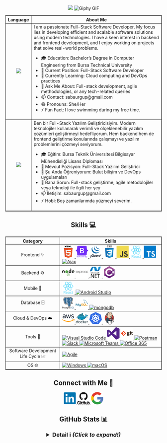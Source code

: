 <p align="center">
    <img src="https://readme-typing-svg.herokuapp.com/?lines=Hi+there,+I%27m+Saba+%C3%9Crg%C3%BCp+%F0%9F%91%8B;Welcome+to+My+Github+Profile&font=Fira%20Code&center=true&width=740&height=45&color=293462&vCenter=true&size=30">
    <img src="https://media.giphy.com/media/dyF6DUAHJ2sS1h1CMu/giphy.gif" width="480" height="269" alt="Giphy GIF"  style="" frameBorder="0" class="giphy-embed" allowFullScree>    
</p>

<table align="center" border="1" width="80%" cellpadding="10" cellspacing="10">
    <thead>
      <tr>
        <th>Language</th>
        <th>About Me</th>
      </tr>
    </thead>
    <tbody>
      <tr>
          <td align="center"><img src="https://bewerbung.co/wp-content/uploads/2018/07/bewerbung-englisch.jpg" width='96'></td>
          <td>
              I am a passionate Full-Stack Software Developer. My focus lies in developing efficient and scalable software solutions using modern technologies. I have a keen interest in backend and frontend development, and I enjoy working on projects that solve real-world problems.
              <ul>
                  <li>🎓 Education: Bachelor’s Degree in Computer Engineering from Bursa Technical University</li>
                  <li>🏢 Current Position: Full-Stack Software Developer</li>
                  <li>🌱 Currently Learning: Cloud computing and DevOps practices</li>
                  <li>💬 Ask Me About: Full-stack development, agile methodologies, or any tech-related queries</li>
                  <li>📫 Contact: sabaurgup@gmail.com</li>
                  <li>😄 Pronouns: She/Her</li>
                  <li>⚡ Fun Fact: I love swimming during my free time.</li>
              </ul> 
          </td>
      </tr>
      <tr>
          <td align="center"><img src="https://upload.wikimedia.org/wikipedia/commons/thumb/b/b4/Flag_of_Turkey.svg/1200px-Flag_of_Turkey.svg.png" width='96'></td>
          <td>
              Ben bir Full-Stack Yazılım Geliştiricisiyim. Modern teknolojiler kullanarak verimli ve ölçeklenebilir yazılım çözümleri geliştirmeyi hedefliyorum. Hem backend hem de frontend geliştirme konularında çalışmayı ve yazılım problemlerini çözmeyi seviyorum.
              <ul>
                  <li>🎓 Eğitim: Bursa Teknik Üniversitesi Bilgisayar Mühendisliği Lisans Diploması</li>
                  <li>🏢 Mevcut Pozisyon: Full-Stack Yazılım Geliştirici</li>
                  <li>🌱 Şu Anda Öğreniyorum: Bulut bilişim ve DevOps uygulamaları</li>
                  <li>💬 Bana Sorun: Full-stack geliştirme, agile metodolojiler veya teknoloji ile ilgili her şey</li>
                  <li>📫 İletişim: sabaurgup@gmail.com</li>
                  <li>⚡ Hobi: Boş zamanlarımda yüzmeyi severim.</li>
              </ul> 
          </td>
      </tr>
    </tbody>
</table>

<h2 align="center">Skills 💻 </h2>

<table align="center" border="1" width="80%" cellpadding="10" cellspacing="10">
    <thead>
      <tr>
        <th>Category</th>
        <th>Skills</th>
      </tr>
    </thead>
    <tbody>
      <tr>
          <td align="center">Frontend ✨ </td>
          <td>
              <a href="https://developer.mozilla.org/en-US/docs/Web/HTML" target="_blank" rel="noreferrer">
                <img src="https://raw.githubusercontent.com/devicons/devicon/master/icons/html5/html5-original-wordmark.svg" alt="html5" width="40" height="40"/>
            </a>
            <a href="https://getbootstrap.com" target="_blank" rel="noreferrer">
                <img src="https://raw.githubusercontent.com/devicons/devicon/master/icons/bootstrap/bootstrap-plain-wordmark.svg" alt="bootstrap" width="40" height="40"/>
            </a>
            <a href="https://jquery.com" target="_blank" rel="noreferrer">
                <img src="https://raw.githubusercontent.com/devicons/devicon/master/icons/jquery/jquery-original-wordmark.svg" alt="jquery" width="40" height="40"/>
            </a>
            <a href="https://developer.mozilla.org/en-US/docs/Web/CSS" target="_blank" rel="noreferrer">
                <img src="https://raw.githubusercontent.com/devicons/devicon/master/icons/css3/css3-original-wordmark.svg" alt="css3" width="40" height="40"/>
            </a>
            <a href="https://developer.mozilla.org/en-US/docs/Web/JavaScript" target="_blank" rel="noreferrer">
                <img src="https://raw.githubusercontent.com/devicons/devicon/master/icons/javascript/javascript-original.svg" alt="javascript" width="40" height="40"/>
            </a>
            <a href="https://reactjs.org" target="_blank" rel="noreferrer">
                <img src="https://raw.githubusercontent.com/devicons/devicon/master/icons/react/react-original-wordmark.svg" alt="react" width="40" height="40"/>
            </a>
            <a href="https://www.typescriptlang.org/" target="_blank" rel="noreferrer">
                <img src="https://raw.githubusercontent.com/devicons/devicon/master/icons/typescript/typescript-original.svg" alt="typescript" width="40" height="40"/>
            </a>
            <a href="https://jquery.com" target="_blank" rel="noreferrer">
                <img src="https://upload.wikimedia.org/wikipedia/commons/thumb/a/a1/AJAX_logo_by_gengns.svg/2560px-AJAX_logo_by_gengns.svg.png" width="60" height="40" alt="Ajax"/> 
            </a>
          </td>
      </tr>
      <tr>
          <td align="center">Backend ⚙️ </td>
          <td>
              <a href="https://nodejs.org" target="_blank" rel="noreferrer">
                <img src="https://raw.githubusercontent.com/devicons/devicon/master/icons/nodejs/nodejs-original-wordmark.svg" alt="nodejs" width="40" height="40"/>
            </a>
            <a href="https://expressjs.com" target="_blank" rel="noreferrer">
                <img src="https://raw.githubusercontent.com/devicons/devicon/master/icons/express/express-original-wordmark.svg" alt="express" width="40" height="40"/>
            </a>
            <a href="https://dotnet.microsoft.com" target="_blank" rel="noreferrer">
                <img src="https://raw.githubusercontent.com/devicons/devicon/master/icons/dot-net/dot-net-original-wordmark.svg" width="40" height="40" />
            </a>
            <a href="https://docs.microsoft.com/en-us/dotnet/csharp/" target="_blank" rel="noreferrer">
                <img src="https://raw.githubusercontent.com/devicons/devicon/master/icons/csharp/csharp-original.svg" alt="csharp" width="40" height="40"/>
            </a>
          </td>
      </tr>
      <tr>
          <td align="center">Mobile 📱 </td>
          <td>
            <a href="https://reactnative.dev/" target="_blank" rel="noreferrer">
                <img src="https://raw.githubusercontent.com/devicons/devicon/master/icons/react/react-original-wordmark.svg" alt="react-native" width="40" height="40"/>
            </a>
            <a href="https://developer.android.com/studio" target="_blank" rel="noreferrer">
                <img src="https://developer.android.com/images/logos/android.svg" alt="Android Studio" width="40" height="40"/>
            </a>
          </td>
      </tr>
      <tr>
          <td align="center">Database 🗄️ </td>
          <td>
            <a href="https://www.postgresql.org" target="_blank" rel="noreferrer">
                <img src="https://raw.githubusercontent.com/devicons/devicon/master/icons/postgresql/postgresql-original-wordmark.svg" alt="postgresql" width="40" height="40"/>
            </a>
            <a href="https://www.mysql.com/" target="_blank" rel="noreferrer">
                <img src="https://raw.githubusercontent.com/devicons/devicon/master/icons/mysql/mysql-original-wordmark.svg" alt="mysql" width="40" height="40"/>
            </a>
            <a href="https://www.mongodb.com/" target="_blank" rel="noreferrer">
                <img src="https://webimages.mongodb.com/_com_assets/cms/kuyjf3vea2hg34taa-horizontal_default_slate_blue.svg?auto=format%252Ccompress" width="80" height="40" alt="mongodb"/>
            </a>
          </td>
      </tr>
      <tr>
          <td align="center">Cloud & DevOps ☁️ </td>
          <td>
            <a href="https://aws.amazon.com/" target="_blank" rel="noreferrer">
                <img src="https://raw.githubusercontent.com/devicons/devicon/master/icons/amazonwebservices/amazonwebservices-original-wordmark.svg" alt="AWS" width="40" height="40"/>
            </a>
            <a href="https://www.docker.com/" target="_blank" rel="noreferrer">
                <img src="https://raw.githubusercontent.com/devicons/devicon/master/icons/docker/docker-original-wordmark.svg" alt="Docker" width="40" height="40"/>
            </a>
            <a href="https://kubernetes.io/" target="_blank" rel="noreferrer">
                <img src="https://raw.githubusercontent.com/devicons/devicon/master/icons/kubernetes/kubernetes-original.svg" alt="Kubernetes" width="40" height="40"/>
            </a>
            <a href="https://www.jenkins.io/" target="_blank" rel="noreferrer">
                <img src="https://raw.githubusercontent.com/devicons/devicon/master/icons/jenkins/jenkins-original.svg" alt="Jenkins" width="40" height="40"/>
            </a>
          </td>
      </tr>
      <tr>
          <td align="center">Tools 🚀 </td>
          <td>
            <a href="https://code.visualstudio.com/" target="_blank" rel="noreferrer">
                <img src="https://user-images.githubusercontent.com/59020581/117362577-18555280-aec4-11eb-94ef-401c9f28eb38.png" alt="Visual Studio Code" width="40" height="40"/>
            </a>
            <a href="https://visualstudio.microsoft.com/" target="_blank" rel="noreferrer">
                <img src="https://raw.githubusercontent.com/devicons/devicon/master/icons/visualstudio/visualstudio-plain.svg" alt="Visual Studio" width="40" height="40"/>
            </a>
            <a href="https://git-scm.com/" target="_blank" rel="noreferrer">
                <img src="https://raw.githubusercontent.com/devicons/devicon/master/icons/git/git-original-wordmark.svg" alt="Git" width="40" height="40"/>
            </a>
            <a href="https://postman.com" target="_blank" rel="noreferrer">
                <img src="https://www.vectorlogo.zone/logos/getpostman/getpostman-icon.svg" alt="Postman" width="40" height="40"/>
            </a>
            <a href="https://slack.com/" target="_blank" rel="noreferrer">
                <img src="https://upload.wikimedia.org/wikipedia/commons/thumb/b/b9/Slack_Technologies_Logo.svg/2560px-Slack_Technologies_Logo.svg.png" width="80" height="30" alt="Slack"/>
            </a>
            <a href="https://teams.microsoft.com/" target="_blank" rel="noreferrer">
                <img src="https://cdn-dynmedia-1.microsoft.com/is/content/microsoftcorp/Icon-Teams-28x281?resMode=sharp2&op_usm=1.5,0.65,15,0&qlt=85" width="40" height="40" alt="Microsoft Teams"/>
            </a>
            <a href="https://www.microsoft.com/en-us/microsoft-365" target="_blank" rel="noreferrer">
                <img src="https://partner.microsoft.com/-/media/mssc/mpn/partner/solutions/images/featured_content_500x280_office365_tile.jpg?h=280&iar=0&w=500&la=tr&hash=3380E9DB4AE905407B55DA18D9785725" width="60" height="40" alt="Office 365"/>
            </a>
          </td>
      </tr>
      <tr>
          <td align="center">Software Development Life Cycle 📈 </td>
          <td>
            <a href="https://en.wikipedia.org/wiki/Agile_software_development" target="_blank" rel="noreferrer">
                <img src="https://encrypted-tbn0.gstatic.com/images?q=tbn:ANd9GcQWqtDCT4VZAl_hLRIr8qU9Mz4YXZR-844K0e3FpOH8D3RLks5THgFGhAWVGb2WhskfZ4s&usqp=CAU" alt="Agile" width="80" height="40"/>
            </a>
          </td>
      </tr>
      <tr>
          <td align="center">OS 🌐 </td>
          <td>
            <a href="https://www.microsoft.com/windows" target="_blank" rel="noreferrer">
                <img src="https://upload.wikimedia.org/wikipedia/commons/thumb/5/5f/Windows_logo_-_2012.svg/480px-Windows_logo_-_2012.svg.png" width="40" height="40" alt="Windows"/>
            </a>
            <a href="https://www.apple.com/macos/" target="_blank" rel="noreferrer">
                <img src="https://user-images.githubusercontent.com/81612480/170157154-a7c13e18-f437-4e10-8ed3-8b10339482f5.png" width="40" height="40" alt="macOS"/>
            </a>
          </td>
      </tr>
    </tbody>
</table>

<h2 align="center">Connect with Me 🔗 </h2>

<p align="center">
    <a href="https://www.linkedin.com/in/saba-urgup/" target="_blank" rel="noreferrer">
        <img src="https://raw.githubusercontent.com/devicons/devicon/master/icons/linkedin/linkedin-original.svg" alt="linkedin" width="40" height="40"/>
    </a>
    <a href="https://github.com/SabaUrgup" target="_blank" rel="noreferrer">
        <img src="https://raw.githubusercontent.com/devicons/devicon/master/icons/github/github-original-wordmark.svg" alt="github" width="40" height="40"/>
    </a>
    <a href="mailto:sabaurgup@gmail.com" target="_blank" rel="noreferrer">
        <img src="https://raw.githubusercontent.com/devicons/devicon/master/icons/google/google-original.svg" alt="email" width="40" height="40"/>
    </a>
</p>

<h2 align="center">GitHub Stats 📊 </h2>

<details align="center">
    <summary style="font-weight: bold; font-size: 18px">
      <b>Detail ℹ️</b>
      <i>(Click to expand!)</i>
    </summary>
    <p align="center">
        <img src="https://github-readme-stats.vercel.app/api?username=SabaUrgup&show_icons=true&theme=radical" alt="Saba's GitHub stats"/>
    </p>
    <p align="center">
        <img src="https://github-readme-stats.vercel.app/api/top-langs/?username=SabaUrgup&show_icons=true&theme=dark&layout=compact" alt="Most Used Languages"/>
    </p>
    <p align="center">
      <img src="https://github-readme-streak-stats.herokuapp.com/?user=SabaUrgup&theme=tokyonight" alt="Saba's GitHub streak stats"/>
    </p>
    <p align="center">
        <img src="https://komarev.com/ghpvc/?username=SabaUrgup&color=blue&style=flat-square" alt="Visitor Count"/>
    </p>
    <p align="center">
        <b>Note:</b> Top languages is only a metric of the languages my public code consists of and doesn't reflect experience or skill level.
    </p>
</details>
               
